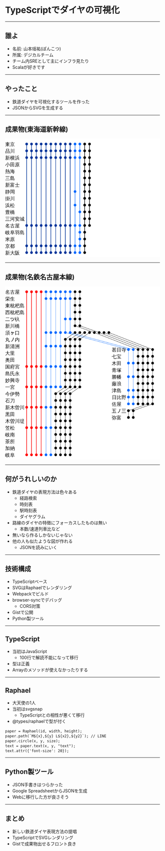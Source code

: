 # TypeScriptでダイヤの可視化

---

## 誰よ
- 名前: 山本瑶祐(ぽんこつ)
- 所属: デジカルチーム
- チーム内SREとして主にインフラ見たり
- Scalaが好きです

---

## やったこと
- 鉄道ダイヤを可視化するツールを作った
- JSONからSVGを生成する

---

## 成果物(東海道新幹線)
<img src="images/tokaido_shinkansen.png">

---

## 成果物(名鉄名古屋本線)
<img src="images/meitetsu_gifu.png">

---

## 何がうれしいのか
- 鉄道ダイヤの表現方法は色々ある
  - 経路検索
  - 時刻表
  - 駅時刻表
  - ダイヤグラム
- 路線のダイヤの特徴にフォーカスしたものは無い
  - 本数/速達列車比など
- 無いなら作るしかないじゃない
- 他の人も似たような図が作れる
  - JSONを読みにいく

---

## 技術構成
- TypeScriptベース
- SVGはRaphaelでレンダリング
- Webpackでビルド
- browser-syncでデバッグ
  - CORS対策
- Gistで公開
- Python製ツール

---

## TypeScript
- 当初はJavaScript
  - 100行で解読不能になって移行
- 型は正義
- Arrayのメソッドが使えなかったりする

---

## Raphael
- 大天使の1人
- 当初はsvgsnap
  - TypeScriptとの相性が悪くて移行
- @types/raphaelで型が付く

```
paper = Raphael(id, width, height);
paper.path(`M${x},${y} L${x2},${y2}`); // LINE
paper.circle(x, y, size);
text = paper.text(x, y, "text");
text.attr({'font-size': 20});
```

---

## Python製ツール
- JSON手書きはつらかった
- Google SpreadsheetからJSONを生成
- Webに移行した方が良さそう

---

## まとめ
- 新しい鉄道ダイヤ表現方法の提唱
- TypeScriptでSVGレンダリング
- Gistで成果物出せるフロント良き
